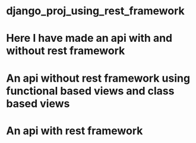 # django_proj_using_rest_framework
# Here I have made an api with and without rest framework
# An api without rest framework using functional based views and class based views
# An api with rest framework
